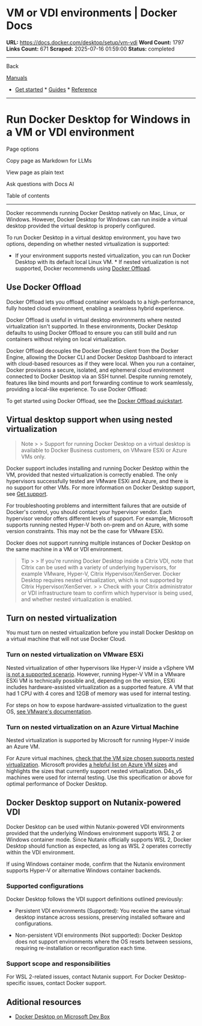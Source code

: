 # VM or VDI environments | Docker Docs

**URL:** https://docs.docker.com/desktop/setup/vm-vdi
**Word Count:** 1797
**Links Count:** 671
**Scraped:** 2025-07-16 01:59:00
**Status:** completed

---

Back

[Manuals](https://docs.docker.com/manuals/)

  * [Get started](https://docs.docker.com/get-started/)   * [Guides](https://docs.docker.com/guides/)   * [Reference](https://docs.docker.com/reference/)

* * *

# Run Docker Desktop for Windows in a VM or VDI environment

Page options

Copy page as Markdown for LLMs

View page as plain text

Ask questions with Docs AI

Table of contents

* * *

Docker recommends running Docker Desktop natively on Mac, Linux, or Windows. However, Docker Desktop for Windows can run inside a virtual desktop provided the virtual desktop is properly configured.

To run Docker Desktop in a virtual desktop environment, you have two options, depending on whether nested virtualization is supported:

  * If your environment supports nested virtualization, you can run Docker Desktop with its default local Linux VM.   * If nested virtualization is not supported, Docker recommends using [Docker Offload](https://docs.docker.com/offload/).

## Use Docker Offload

Docker Offload lets you offload container workloads to a high-performance, fully hosted cloud environment, enabling a seamless hybrid experience.

Docker Offload is useful in virtual desktop environments where nested virtualization isn't supported. In these environments, Docker Desktop defaults to using Docker Offload to ensure you can still build and run containers without relying on local virtualization.

Docker Offload decouples the Docker Desktop client from the Docker Engine, allowing the Docker CLI and Docker Desktop Dashboard to interact with cloud-based resources as if they were local. When you run a container, Docker provisions a secure, isolated, and ephemeral cloud environment connected to Docker Desktop via an SSH tunnel. Despite running remotely, features like bind mounts and port forwarding continue to work seamlessly, providing a local-like experience. To use Docker Offload:

To get started using Docker Offload, see the [Docker Offload quickstart](https://docs.docker.com/offload/quickstart/).

## Virtual desktop support when using nested virtualization

> Note >  > Support for running Docker Desktop on a virtual desktop is available to Docker Business customers, on VMware ESXi or Azure VMs only.

Docker support includes installing and running Docker Desktop within the VM, provided that nested virtualization is correctly enabled. The only hypervisors successfully tested are VMware ESXi and Azure, and there is no support for other VMs. For more information on Docker Desktop support, see [Get support](https://docs.docker.com/desktop/troubleshoot-and-support/support/).

For troubleshooting problems and intermittent failures that are outside of Docker's control, you should contact your hypervisor vendor. Each hypervisor vendor offers different levels of support. For example, Microsoft supports running nested Hyper-V both on-prem and on Azure, with some version constraints. This may not be the case for VMware ESXi.

Docker does not support running multiple instances of Docker Desktop on the same machine in a VM or VDI environment.

> Tip >  > If you're running Docker Desktop inside a Citrix VDI, note that Citrix can be used with a variety of underlying hypervisors, for example VMware, Hyper-V, Citrix Hypervisor/XenServer. Docker Desktop requires nested virtualization, which is not supported by Citrix Hypervisor/XenServer. >  > Check with your Citrix administrator or VDI infrastructure team to confirm which hypervisor is being used, and whether nested virtualization is enabled.

## Turn on nested virtualization

You must turn on nested virtualization before you install Docker Desktop on a virtual machine that will not use Docker Cloud.

### Turn on nested virtualization on VMware ESXi

Nested virtualization of other hypervisors like Hyper-V inside a vSphere VM [is not a supported scenario](https://kb.vmware.com/s/article/2009916). However, running Hyper-V VM in a VMware ESXi VM is technically possible and, depending on the version, ESXi includes hardware-assisted virtualization as a supported feature. A VM that had 1 CPU with 4 cores and 12GB of memory was used for internal testing.

For steps on how to expose hardware-assisted virtualization to the guest OS, [see VMware's documentation](https://docs.vmware.com/en/VMware-vSphere/7.0/com.vmware.vsphere.vm_admin.doc/GUID-2A98801C-68E8-47AF-99ED-00C63E4857F6.html).

### Turn on nested virtualization on an Azure Virtual Machine

Nested virtualization is supported by Microsoft for running Hyper-V inside an Azure VM.

For Azure virtual machines, [check that the VM size chosen supports nested virtualization](https://docs.microsoft.com/en-us/azure/virtual-machines/sizes). Microsoft provides [a helpful list on Azure VM sizes](https://docs.microsoft.com/en-us/azure/virtual-machines/acu) and highlights the sizes that currently support nested virtualization. D4s\_v5 machines were used for internal testing. Use this specification or above for optimal performance of Docker Desktop.

## Docker Desktop support on Nutanix-powered VDI

Docker Desktop can be used within Nutanix-powered VDI environments provided that the underlying Windows environment supports WSL 2 or Windows container mode. Since Nutanix officially supports WSL 2, Docker Desktop should function as expected, as long as WSL 2 operates correctly within the VDI environment.

If using Windows container mode, confirm that the Nutanix environment supports Hyper-V or alternative Windows container backends.

### Supported configurations

Docker Desktop follows the VDI support definitions outlined previously:

  * Persistent VDI environments \(Supported\): You receive the same virtual desktop instance across sessions, preserving installed software and configurations.

  * Non-persistent VDI environments \(Not supported\): Docker Desktop does not support environments where the OS resets between sessions, requiring re-installation or reconfiguration each time.

### Support scope and responsibilities

For WSL 2-related issues, contact Nutanix support. For Docker Desktop-specific issues, contact Docker support.

## Aditional resources

  * [Docker Desktop on Microsoft Dev Box](https://docs.docker.com/enterprise/enterprise-deployment/dev-box/)